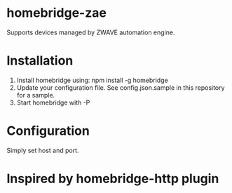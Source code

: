 # homebridge-zae

Supports devices managed by ZWAVE automation engine.

# Installation

1. Install homebridge using: npm install -g homebridge
2. Update your configuration file. See config.json.sample in this repository for a sample. 
3. Start homebridge with -P <path to plugin>

# Configuration

Simply set host and port. 

# Inspired by homebridge-http plugin
